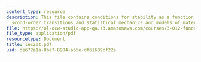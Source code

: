 ```yaml
---
content_type: resource
description: This file contains conditions for stability as a function of composition,
  scond-order transitions and statistical mechanics and models of materials.
file: https://ol-ocw-studio-app-qa.s3.amazonaws.com/courses/3-012-fundamentals-of-materials-science-fall-2005/de672a1a8ba78904a65edf61689cf22a_lec20t.pdf
file_type: application/pdf
resourcetype: Document
title: lec20t.pdf
uid: de672a1a-8ba7-8904-a65e-df61689cf22a
---
```

